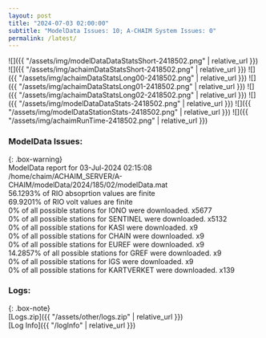```yaml
---
layout: post
title: "2024-07-03 02:00:00"
subtitle: "ModelData Issues: 10; A-CHAIM System Issues: 0"
permalink: /latest/
---
```


![]({{ "/assets/img/modelDataDataStatsShort-2418502.png" | relative_url }})
![]({{ "/assets/img/achaimDataStatsShort-2418502.png" | relative_url }})
![]({{ "/assets/img/achaimDataStatsLong00-2418502.png" | relative_url }})
![]({{ "/assets/img/achaimDataStatsLong01-2418502.png" | relative_url }})
![]({{ "/assets/img/achaimDataStatsLong02-2418502.png" | relative_url }})
![]({{ "/assets/img/modelDataDataStats-2418502.png" | relative_url }})
![]({{ "/assets/img/modelDataStationStats-2418502.png" | relative_url }})
![]({{ "/assets/img/achaimRunTime-2418502.png" | relative_url }})


### ModelData Issues:  
  
{: .box-warning}  
 ModelData report for 03-Jul-2024 02:15:08   
 /home/chaim/ACHAIM_SERVER/A-CHAIM/modelData/2024/185/02/modelData.mat   
 56.1293% of RIO absoprtion values are finite   
 69.9201% of RIO volt values are finite   
 0% of all possible stations for IONO were downloaded. x5677   
 0% of all possible stations for SENTINEL were downloaded. x5132   
 0% of all possible stations for KASI were downloaded. x9   
 0% of all possible stations for CHAIN were downloaded. x9   
 0% of all possible stations for EUREF were downloaded. x9   
 14.2857% of all possible stations for GREF were downloaded. x9   
 0% of all possible stations for IGS were downloaded. x9   
 0% of all possible stations for KARTVERKET were downloaded. x139   
  


### Logs:  
  
{: .box-note}  
[Logs.zip]({{ "/assets/other/logs.zip" | relative_url }})  
[Log Info]({{ "/logInfo" | relative_url }})  
